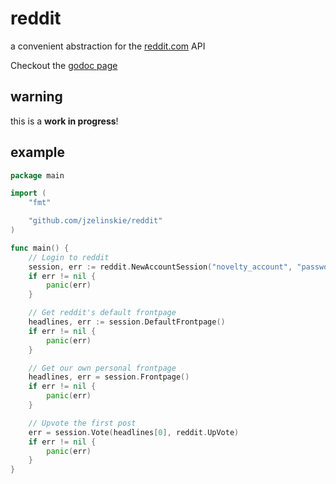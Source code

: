 # reddit
a convenient abstraction for the [reddit.com](http://reddit.com) API

Checkout the [godoc page](http://godoc.org/github.com/jzelinskie/reddit)

## warning

this is a **work in progress**!

## example

```Go
package main

import (
	"fmt"

	"github.com/jzelinskie/reddit"
)

func main() {
	// Login to reddit
	session, err := reddit.NewAccountSession("novelty_account", "password", "golang reddit example")
	if err != nil {
		panic(err)
	}

	// Get reddit's default frontpage
	headlines, err := session.DefaultFrontpage()
	if err != nil {
		panic(err)
	}

	// Get our own personal frontpage
	headlines, err = session.Frontpage()
	if err != nil {
		panic(err)
	}

	// Upvote the first post
	err = session.Vote(headlines[0], reddit.UpVote)
	if err != nil {
		panic(err)
	}
}
```
